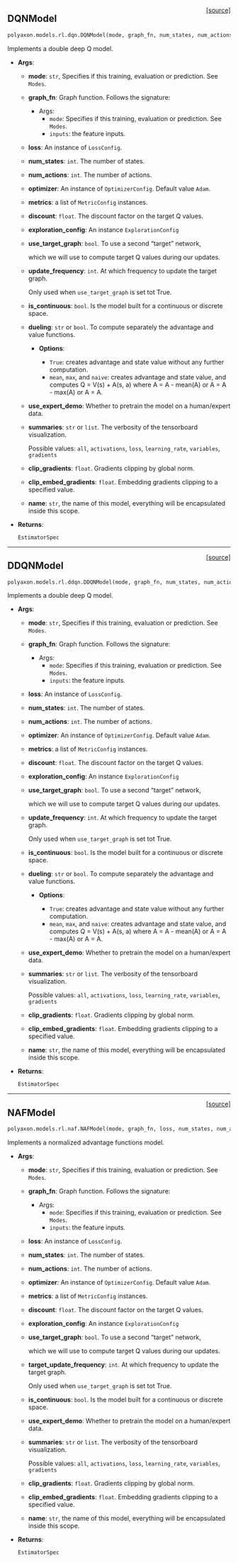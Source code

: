<span style="float:right;">[[source]](https://github.com/polyaxon/polyaxon/blob/master/polyaxon/models/rl/dqn.py#L11)</span>
## DQNModel

```python
polyaxon.models.rl.dqn.DQNModel(mode, graph_fn, num_states, num_actions, loss=None, optimizer=None, metrics=None, discount=0.97, exploration_config=None, use_target_graph=True, target_update_frequency=5, is_continuous=False, dueling='mean', use_expert_demo=False, summaries='all', clip_gradients=0.5, clip_embed_gradients=0.1, name='Model')
```

Implements a double deep Q model.

- __Args__:

	- __mode__: `str`, Specifies if this training, evaluation or prediction. See `Modes`.

	- __graph_fn__: Graph function. Follows the signature:

		* Args:
			* `mode`: Specifies if this training, evaluation or prediction. See `Modes`.
			* `inputs`: the feature inputs.
	- __loss__: An instance of `LossConfig`.

	- __num_states__: `int`. The number of states.

	- __num_actions__: `int`. The number of actions.

	- __optimizer__: An instance of `OptimizerConfig`. Default value `Adam`.

	- __metrics__: a list of `MetricConfig` instances.

	- __discount__: `float`. The discount factor on the target Q values.

	- __exploration_config__: An instance `ExplorationConfig`

	- __use_target_graph__: `bool`. To use a second “target” network,

		which we will use to compute target Q values during our updates.
	- __update_frequency__: `int`. At which frequency to update the target graph.

		Only used when `use_target_graph` is set tot True.
	- __is_continuous__: `bool`. Is the model built for a continuous or discrete space.

	- __dueling__: `str` or `bool`. To compute separately the advantage and value functions.

		- __Options__:

			* `True`: creates advantage and state value without any further computation.
			* `mean`, `max`, and `naive`: creates advantage and state value, and computes
			  Q = V(s) + A(s, a)
			  where A = A - mean(A) or A = A - max(A) or A = A.
	- __use_expert_demo__: Whether to pretrain the model on a human/expert data.

	- __summaries__: `str` or `list`. The verbosity of the tensorboard visualization.

		Possible values: `all`, `activations`, `loss`, `learning_rate`, `variables`, `gradients`
	- __clip_gradients__: `float`. Gradients  clipping by global norm.

	- __clip_embed_gradients__: `float`. Embedding gradients clipping to a specified value.

	- __name__: `str`, the name of this model, everything will be encapsulated inside this scope.


 - __Returns__:

	`EstimatorSpec`


----

<span style="float:right;">[[source]](https://github.com/polyaxon/polyaxon/blob/master/polyaxon/models/rl/ddqn.py#L10)</span>
## DDQNModel

```python
polyaxon.models.rl.ddqn.DDQNModel(mode, graph_fn, num_states, num_actions, loss=None, optimizer=None, metrics=None, discount=0.97, exploration_config=None, use_target_graph=True, target_update_frequency=5, is_continuous=False, dueling='mean', use_expert_demo=False, summaries='all', clip_gradients=0.5, clip_embed_gradients=0.1, name='Model')
```

Implements a double deep Q model.

- __Args__:

	- __mode__: `str`, Specifies if this training, evaluation or prediction. See `Modes`.

	- __graph_fn__: Graph function. Follows the signature:

		* Args:
			* `mode`: Specifies if this training, evaluation or prediction. See `Modes`.
			* `inputs`: the feature inputs.
	- __loss__: An instance of `LossConfig`.

	- __num_states__: `int`. The number of states.

	- __num_actions__: `int`. The number of actions.

	- __optimizer__: An instance of `OptimizerConfig`. Default value `Adam`.

	- __metrics__: a list of `MetricConfig` instances.

	- __discount__: `float`. The discount factor on the target Q values.

	- __exploration_config__: An instance `ExplorationConfig`

	- __use_target_graph__: `bool`. To use a second “target” network,

		which we will use to compute target Q values during our updates.
	- __update_frequency__: `int`. At which frequency to update the target graph.

		Only used when `use_target_graph` is set tot True.
	- __is_continuous__: `bool`. Is the model built for a continuous or discrete space.

	- __dueling__: `str` or `bool`. To compute separately the advantage and value functions.

		- __Options__:

			* `True`: creates advantage and state value without any further computation.
			* `mean`, `max`, and `naive`: creates advantage and state value, and computes
			  Q = V(s) + A(s, a)
			  where A = A - mean(A) or A = A - max(A) or A = A.
	- __use_expert_demo__: Whether to pretrain the model on a human/expert data.

	- __summaries__: `str` or `list`. The verbosity of the tensorboard visualization.

		Possible values: `all`, `activations`, `loss`, `learning_rate`, `variables`, `gradients`
	- __clip_gradients__: `float`. Gradients  clipping by global norm.

	- __clip_embed_gradients__: `float`. Embedding gradients clipping to a specified value.

	- __name__: `str`, the name of this model, everything will be encapsulated inside this scope.


 - __Returns__:

	`EstimatorSpec`


----

<span style="float:right;">[[source]](https://github.com/polyaxon/polyaxon/blob/master/polyaxon/models/rl/naf.py#L12)</span>
## NAFModel

```python
polyaxon.models.rl.naf.NAFModel(mode, graph_fn, loss, num_states, num_actions, optimizer=None, metrics=None, discount=0.97, exploration_config=None, use_target_graph=True, target_update_frequency=5, is_continuous=True, use_expert_demo=False, summaries='all', clip_gradients=0.5, clip_embed_gradients=0.1, name='Model')
```

Implements a normalized advantage functions model.

- __Args__:

	- __mode__: `str`, Specifies if this training, evaluation or prediction. See `Modes`.

	- __graph_fn__: Graph function. Follows the signature:

		* Args:
			* `mode`: Specifies if this training, evaluation or prediction. See `Modes`.
			* `inputs`: the feature inputs.
	- __loss__: An instance of `LossConfig`.

	- __num_states__: `int`. The number of states.

	- __num_actions__: `int`. The number of actions.

	- __optimizer__: An instance of `OptimizerConfig`. Default value `Adam`.

	- __metrics__: a list of `MetricConfig` instances.

	- __discount__: `float`. The discount factor on the target Q values.

	- __exploration_config__: An instance `ExplorationConfig`

	- __use_target_graph__: `bool`. To use a second “target” network,

		which we will use to compute target Q values during our updates.
	- __target_update_frequency__: `int`. At which frequency to update the target graph.

		Only used when `use_target_graph` is set tot True.
	- __is_continuous__: `bool`. Is the model built for a continuous or discrete space.

	- __use_expert_demo__: Whether to pretrain the model on a human/expert data.

	- __summaries__: `str` or `list`. The verbosity of the tensorboard visualization.

		Possible values: `all`, `activations`, `loss`, `learning_rate`, `variables`, `gradients`
	- __clip_gradients__: `float`. Gradients  clipping by global norm.

	- __clip_embed_gradients__: `float`. Embedding gradients clipping to a specified value.

	- __name__: `str`, the name of this model, everything will be encapsulated inside this scope.


 - __Returns__:

	`EstimatorSpec`
